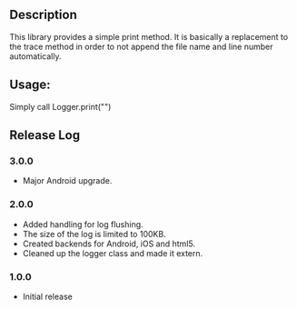 ## Description

This library provides a simple print method. It is basically a replacement to the trace method in order to not append the file name and line number automatically.

## Usage:

Simply call Logger.print("<some string>")

## Release Log

### 3.0.0

- Major Android upgrade.

### 2.0.0

- Added handling for log flushing.
- The size of the log is limited to 100KB.
- Created backends for Android, iOS and html5.
- Cleaned up the logger class and made it extern.

### 1.0.0

- Initial release
